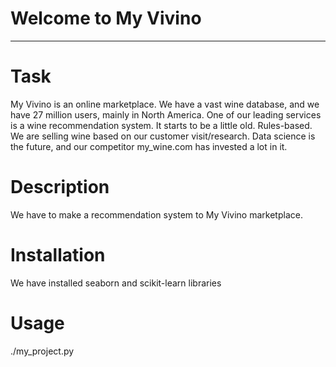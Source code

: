 # Welcome to My Vivino
------------------------------------------------------------------------------------------------------------
# Task
My Vivino is an online marketplace. We have a vast wine database, and we have 27 million users, mainly in North America. One of our leading services is a wine recommendation system. It starts to be a little old. Rules-based. We are selling wine based on our customer visit/research. Data science is the future, and our competitor my_wine.com has invested a lot in it.

# Description
We have to make a recommendation system to My Vivino marketplace.

# Installation
We have installed seaborn and scikit-learn libraries

# Usage
./my_project.py
